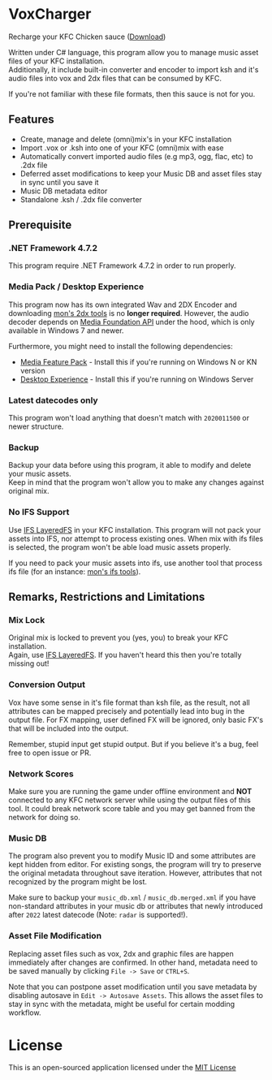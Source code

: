 # VoxCharger #

Recharge your KFC Chicken sauce ([Download](https://github.com/SirusDoma/VoxCharger/releases/latest))

Written under C# language, this program allow you to manage music asset files of your KFC installation.  
Additionally, it include built-in converter and encoder to import ksh and it's audio files into vox and 2dx files that can be consumed by KFC.

If you're not familiar with these file formats, then this sauce is not for you.

## Features ##
- Create, manage and delete (omni)mix's in your KFC installation
- Import .vox or .ksh into one of your KFC (omni)mix with ease
- Automatically convert imported audio files (e.g mp3, ogg, flac, etc) to .2dx file
- Deferred asset modifications to keep your Music DB and asset files stay in sync until you save it
- Music DB metadata editor
- Standalone .ksh / .2dx file converter

## Prerequisite ##

### .NET Framework 4.7.2
This program require .NET Framework 4.7.2 in order to run properly.

### Media Pack / Desktop Experience
This program now has its own integrated Wav and 2DX Encoder and downloading [mon's 2dx tools](https://github.com/mon/2dxTools) is no **longer required**.
However, the audio decoder depends on [Media Foundation API](https://github.com/NAudio/NAudio#naudio) under the hood, which is only available in Windows 7 and newer.

Furthermore, you might need to install the following dependencies:
- [Media Feature Pack](https://support.microsoft.com/en-us/topic/media-feature-pack-list-for-windows-n-editions-c1c6fffa-d052-8338-7a79-a4bb980a700a) - Install this if you're running on Windows N or KN version
- [Desktop Experience](https://learn.microsoft.com/en-us/windows-server/get-started/install-options-server-core-desktop-experience) - Install this if you're running on Windows Server

### Latest datecodes only
This program won't load anything that doesn't match with `2020011500` or newer structure.

### Backup
Backup your data before using this program, it able to modify and delete your music assets.  
Keep in mind that the program won't allow you to make any changes against original mix.

### No IFS Support
Use [IFS LayeredFS](https://github.com/mon/ifs_layeredfs) in your KFC installation. This program will not pack your assets into IFS, nor attempt to process existing ones.
When mix with ifs files is selected, the program won't be able load music assets properly.

If you need to pack your music assets into ifs, use another tool that process ifs file (for an instance: [mon's ifs tools](https://github.com/mon/ifstools)).

## Remarks, Restrictions and Limitations ##

### Mix Lock
Original mix is locked to prevent you (yes, you) to break your KFC installation.  
Again, use [IFS LayeredFS](https://github.com/mon/ifs_layeredfs). If you haven't heard this then you're totally missing out!

### Conversion Output
Vox have some sense in it's file format than ksh file, as the result, not all attributes can be mapped precisely and potentially lead into bug in the output file. For FX mapping, user defined FX will be ignored, only basic FX's that will be included into the output.

Remember, stupid input get stupid output. But if you believe it's a bug, feel free to open issue or PR.

### Network Scores
Make sure you are running the game under offline environment and **NOT** connected to any KFC network server while using the output files of this tool. It could break network score table and you may get banned from the network for doing so.

### Music DB
The program also prevent you to modify Music ID and some attributes are kept hidden from editor. For existing songs, the program will try to preserve the original metadata throughout save iteration.
However, attributes that not recognized by the program might be lost.

Make sure to backup your `music_db.xml` / `music_db.merged.xml` if you have non-standard attributes in your music db or attributes that newly introduced after `2022` latest datecode (Note: `radar` is supported!).

### Asset File Modification
Replacing asset files such as vox, 2dx and graphic files are happen immediately after changes are confirmed. In other hand, metadata need to be saved manually by clicking `File -> Save` or `CTRL+S`.

Note that you can postpone asset modification until you save metadata by disabling autosave in `Edit -> Autosave Assets`. This allows the asset files to stay in sync with the metadata, might be useful for certain modding workflow.

# License #

This is an open-sourced application licensed under the [MIT License](http://github.com/SirusDoma/VoxCharger/blob/master/LICENSE)
